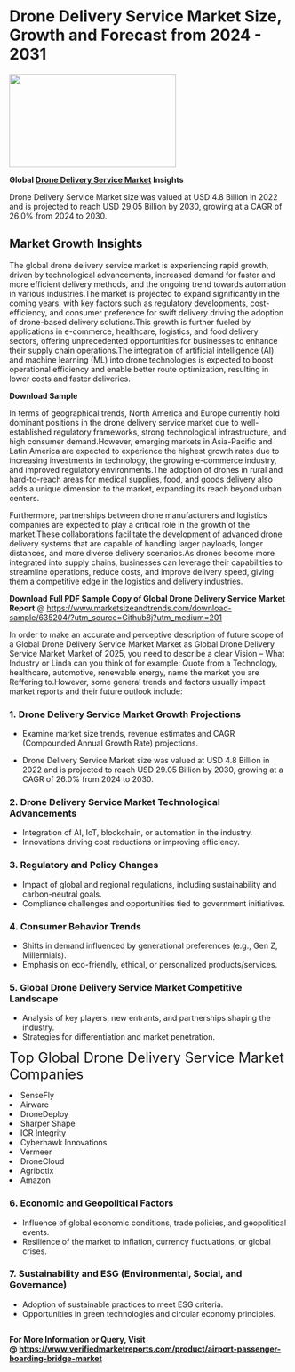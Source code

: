 <H1>Drone Delivery Service Market Size, Growth and Forecast from 2024 - 2031</H1><img class="aligncenter size-medium wp-image-584254" src="https://thirdeyenews.in/wp-content/uploads/2024/09/Global-Market-Research-300x168.jpeg" alt="" width="300" height="168" /><p><strong>Global&nbsp;<a href="https://www.marketsizeandtrends.com/download-sample/635204/?utm_source=Github8j?utm_medium=201">Drone Delivery Service Market</a> Insights</strong></p><p>Drone Delivery Service Market size was valued at USD 4.8 Billion in 2022 and is projected to reach USD 29.05 Billion by 2030, growing at a CAGR of 26.0% from 2024 to 2030.</p><p><h2>Market Growth Insights</h2> <p>The global drone delivery service market is experiencing rapid growth, driven by technological advancements, increased demand for faster and more efficient delivery methods, and the ongoing trend towards automation in various industries.The market is projected to expand significantly in the coming years, with key factors such as regulatory developments, cost-efficiency, and consumer preference for swift delivery driving the adoption of drone-based delivery solutions.This growth is further fueled by applications in e-commerce, healthcare, logistics, and food delivery sectors, offering unprecedented opportunities for businesses to enhance their supply chain operations.The integration of artificial intelligence (AI) and machine learning (ML) into drone technologies is expected to boost operational efficiency and enable better route optimization, resulting in lower costs and faster deliveries.</p> <p><strong>Download Sample</strong></p> <p>In terms of geographical trends, North America and Europe currently hold dominant positions in the drone delivery service market due to well-established regulatory frameworks, strong technological infrastructure, and high consumer demand.However, emerging markets in Asia-Pacific and Latin America are expected to experience the highest growth rates due to increasing investments in technology, the growing e-commerce industry, and improved regulatory environments.The adoption of drones in rural and hard-to-reach areas for medical supplies, food, and goods delivery also adds a unique dimension to the market, expanding its reach beyond urban centers.</p> <p>Furthermore, partnerships between drone manufacturers and logistics companies are expected to play a critical role in the growth of the market.These collaborations facilitate the development of advanced drone delivery systems that are capable of handling larger payloads, longer distances, and more diverse delivery scenarios.As drones become more integrated into supply chains, businesses can leverage their capabilities to streamline operations, reduce costs, and improve delivery speed, giving them a competitive edge in the logistics and delivery industries.</p> <p><span class=""><strong>Download Full PDF Sample Copy of Global Drone Delivery Service Market Report</strong> @ <a href="https://www.marketsizeandtrends.com/download-sample/635204/?utm_source=Github8j?utm_medium=201" target="_blank">https://www.marketsizeandtrends.com/download-sample/635204/?utm_source=Github8j?utm_medium=201</a></span></p><p>In order to make an accurate and perceptive description of future scope of a Global&nbsp;Drone Delivery Service Market Market as Global&nbsp;Drone Delivery Service Market Market of 2025, you need to describe a clear Vision &ndash; What Industry or Linda can you think of for example: Quote from a Technology, healthcare, automotive, renewable energy, name the market you are Reffering to.However, some general trends and factors usually impact market reports and their future outlook include:</p><h3>1.&nbsp;<strong>Drone Delivery Service Market Growth Projections</strong></h3><ul><li>Examine market size trends, revenue estimates and CAGR (Compounded Annual Growth Rate) projections.</li><li><p>Drone Delivery Service Market size was valued at USD 4.8 Billion in 2022 and is projected to reach USD 29.05 Billion by 2030, growing at a CAGR of 26.0% from 2024 to 2030.</p></li></ul><h3>2.&nbsp;<strong>Drone Delivery Service Market Technological Advancements</strong></h3><ul><li>Integration of AI, IoT, blockchain, or automation in the industry.</li><li>Innovations driving cost reductions or improving efficiency.</li></ul><h3>3.&nbsp;<strong>Regulatory and Policy Changes</strong></h3><ul><li>Impact of global and regional regulations, including sustainability and carbon-neutral goals.</li><li>Compliance challenges and opportunities tied to government initiatives.</li></ul><h3>4.&nbsp;<strong>Consumer Behavior Trends</strong></h3><ul><li>Shifts in demand influenced by generational preferences (e.g., Gen Z, Millennials).</li><li>Emphasis on eco-friendly, ethical, or personalized products/services.</li></ul><h3>5.&nbsp;<strong>Global Drone Delivery Service Market Competitive Landscape</strong></h3><ul><li>Analysis of key players, new entrants, and partnerships shaping the industry.</li><li>Strategies for differentiation and market penetration.</li></ul><p data-pm-slice="1 1 []"><span style="color: inherit; font-family: inherit; font-size: 25px;">Top Global Drone Delivery Service Market Companies</span></p><div class="" data-test-id=""><p><li>SenseFly</li><li> Airware</li><li> DroneDeploy</li><li> Sharper Shape</li><li> ICR Integrity</li><li> Cyberhawk Innovations</li><li> Vermeer</li><li> DroneCloud</li><li> Agribotix</li><li> Amazon</li></p></div><h3>6.&nbsp;<strong>Economic and Geopolitical Factors</strong></h3><ul><li>Influence of global economic conditions, trade policies, and geopolitical events.</li><li>Resilience of the market to inflation, currency fluctuations, or global crises.</li></ul><h3>7.&nbsp;<strong>Sustainability and ESG (Environmental, Social, and Governance)</strong></h3><ul><li>Adoption of sustainable practices to meet ESG criteria.</li><li>Opportunities in green technologies and circular economy principles.</li></ul><h2><strong style="font-size: 14px;">For More Information or Query, Visit @&nbsp;</strong><a style="background-color: #ffffff; font-size: 14px;" href="https://www.marketsizeandtrends.com/report/drone-delivery-service-market/" target="_blank">https://www.verifiedmarketreports.com/product/airport-passenger-boarding-bridge-market</a></h2>